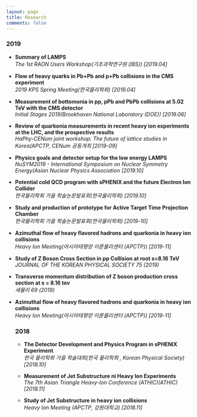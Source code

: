 ```yaml
---
layout: page
title: Research
comments: false
---
```

<div class="main-content">
       <section>
    
   <div class="article-post">
   <h3 id="2019">2019</h3>

<ul>
  <li>
    <p><strong>Summary of LAMPS</strong><br />
<em>The 1st RAON Users Workshop(기초과학연구원 (IBS)) [2019.04]</em></li>
  
       
  <li>
    <p><strong>Flow of heavy quarks in Pb+Pb and p+Pb collisions in the CMS experiment</strong><br />
<em>2019 KPS Spring Meeting(한국물리학회) [2019.04]</em>
  </li>

  <li>
    <p><strong>Measurement of bottomonia in pp, pPb and PbPb collisions at 5.02 TeV with the CMS detector</strong><br />
<em>Initial Stages 2019(Brookhaven National Laboratory (DOE)) [2019.06]</em>
  </li>

  <li>
    <p><strong>Review of quarkonia measurements in recent heavy ion experiments at the LHC, and the prospective results</strong><br />
<em>HaPhy-CENum joint workshop: The future of lattice studies in Korea(APCTP, CENum 공동개최 [2019-09]</em>
  </li>

  <li>
    <p><strong>Physics goals and detector setup for the low energy LAMPS</strong><br />
<em>NuSYM2019 - International Symposium on Nuclear Symmetry Energy(Asian Nuclear Physics Association [2019.10]</em>
  </li>

  <li>
    <p><strong>Potential cold QCD program with sPHENIX and the future Electron Ion Collider</strong><br />
<em>한국물리학회 가을 학술논문발표회(한국물리학회) [2019.10]</em>
  </li>

  <li>
    <p><strong>Study and production of prototype for Active Target Time Projection Chamber</strong><br />
<em>한국물리학회 가을 학술논문발표회(한국물리학회) [2019-10]</em>
  </li>

  <li>
    <p><strong>Azimuthal flow of heavy flavored hadrons and quarkonia in heavy ion collisions</strong><br />
<em>Heavy Ion Meeting(아시아태평양 이론물리센터 (APCTP)) [2019-11] </em>
  </li>

  <li>
    <p><strong>Study of Z Boson Cross Section in pp Collision at root s=8.16 TeV</strong><br />
<em>JOURNAL OF THE KOREAN PHYSICAL SOCIETY 75 (2019)</em>
  </li>

  <li>
    <p><strong>Transverse momentum distribution of Z boson production cross section at s = 8.16 tev</strong><br />
<em>새물리 69 (2019)</em>
  </li>

  <li>
    <p><strong>Azimuthal flow of heavy flavored hadrons and quarkonia in heavy ion collisions</strong><br />
<em>Heavy Ion Meeting(아시아태평양 이론물리센터 (APCTP)) [2019-11] </em>
  </li>

<div class="article-post">
<h3 id="2018">2018</h3>
       
<ul>
  <li>
    <p><strong>The Detector Development and Physics Program in sPHENIX Experiment</strong><br />
<em>한국 물리학회 가을 학술대회(한국 물리학회 , Korean Physical Society) [2018.10] </em>
  </li>

  <li>
    <p><strong>Measurement of Jet Substructure ni Heavy Ion Experiments</strong><br />
<em>The 7th Asian Triangle Heavy-Ion Conference (ATHIC)(ATHIC) [2018.11]</em>
  </li>

  <li>
    <p><strong>Study of Jet Substructure in heavy ion collisions</strong><br />
<em>Heavy Ion Meeting (APCTP, 강원대학교) [2018.11]</em>
  </li>
</ul> 




  

 <!-- **Summary of LAMPS**, The 1st RAON Users Workshop(기초과학연구원 (IBS))
**Flow of heavy quarks in Pb+Pb and p+Pb collisions in the CMS experiment**, 2019 KPS Spring Meeting(한국물리학회) [2019.04]   
**Measurement of bottomonia in pp, pPb and PbPb collisions at 5.02 TeV with the CMS detector**,   
Initial Stages 2019(Brookhaven National Laboratory (DOE))[2019.06]   
**Review of quarkonia measurements in recent heavy ion experiments at the LHC, and the prospective results**,   
HaPhy-CENum joint workshop: The future of lattice studies in Korea(APCTP, CENum 공동개최 [2019-09]   
**Physics goals and detector setup for the low energy LAMPS**,   
NuSYM2019 - International Symposium on Nuclear Symmetry Energy(Asian Nuclear Physics Association [2019.10]   
**Potential cold QCD program with sPHENIX and the future Electron Ion Collider**,   
한국물리학회 가을 학술논문발표회(한국물리학회) [2019.10]   
**Study and production of prototype for Active Target Time Projection Chamber**,   
한국물리학회 가을 학술논문발표회(한국물리학회) [2019-10]   
**Azimuthal flow of heavy flavored hadrons and quarkonia in heavy ion collisions**,   
Heavy Ion Meeting(아시아태평양 이론물리센터 (APCTP)) [2019-11]   
**Study of Z Boson Cross Section in pp Collision at root s=8.16 TeV**,  
JOURNAL OF THE KOREAN PHYSICAL SOCIETY 75 (2019)   
**Transverse momentum distribution of Z boson production cross section at s = 8.16 tev**, 새물리 69 (2019)   

<!--
* * *
## 2018
* * *
**The Detector Development and Physics Program in sPHENIX Experiment**,   
한국 물리학회 가을 학술대회(한국 물리학회 , Korean Physical Society) [2018.10]   
**Measurement of Jet Substructure ni Heavy Ion Experiments**,   
The 7th Asian Triangle Heavy-Ion Conference (ATHIC)(ATHIC) [2018.11]   
**Study of Jet Substructure in heavy ion collisions**, Heavy Ion Meeting (APCTP, 강원대학교) [2018.11]-->   

